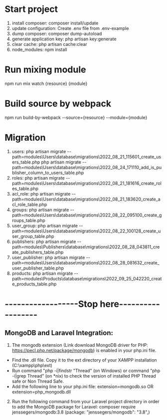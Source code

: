 # Start project
1. install composer: 
        composer install/update
2. update configuration:
        Create .env file from .env-example
3. dump composer: 
        composer dump-autoload
4. generate application key: 
        php artisan key:generate
5. clear cache: 
        php artisan cache:clear
6. node_modules:
        npm install 

# Run mixing module
npm run mix watch {resource} {module}

# Build source by webpack
npm run build-by-webpack --source={resource} --module={module}

# Migration
1. users: 
    php artisan migrate --path=modules\Users\database\migrations\2022_08_21_115601_create_users_table.php
    php artisan migrate --path=modules\Users\database\migrations\2022_08_24_171110_add_is_publisher_column_to_users_table.php
2. roles: php artisan migrate --path=modules\Users\database\migrations\2022_08_21_181616_create_roles_table.php
3. acl_role: php artisan migrate --path=modules\Users\database\migrations\2022_08_21_183620_create_acl_role_table.php
4. groups: php artisan migrate --path=modules\Users\database\migrations\2022_08_22_095100_create_groups_table.php
5. user_group: php artisan migrate --path=modules\Users\database\migrations\2022_08_22_100128_create_user_group_table.php
6. publishers: php artisan migrate --path=modules\Publishers\database\migrations\2022_08_28_043811_create_publishers_table.php
7. user_publisher: php artisan migrate --path=modules\Users\database\migrations\2022_08_28_081632_create_user_publisher_table.php
8. products: php artisan migrate --path=modules\Products\database\migrations\2022_09_25_042220_create_products_table.php

# ------------------Stop here------------------
## MongoDB and Laravel Integration:
1. The mongodb extension (Link download MongoDB driver for PHP: https://pecl.php.net/package/mongodb) is enabled in your php.ini file. 
- Find the .dll file. Copy it to the ext directory of your XAMPP installation (C:\xampp\php\ext)
- Run command "php -i|findstr "Thread" (on Windows) or command "php -i|grep Thread" (on *nix) to check the version of installed PHP Thread safe or Non Thread Safe.
- Add the following line to your php.ini file: 
        extension=mongodb.so OR extension=php_mongodb.dll
2. Run the following command from your Laravel project directory in order to add the MongoDB package for Laravel:
        composer require jenssegers/mongodb:3.8 (package: "jenssegers/mongodb": "3.8",)
